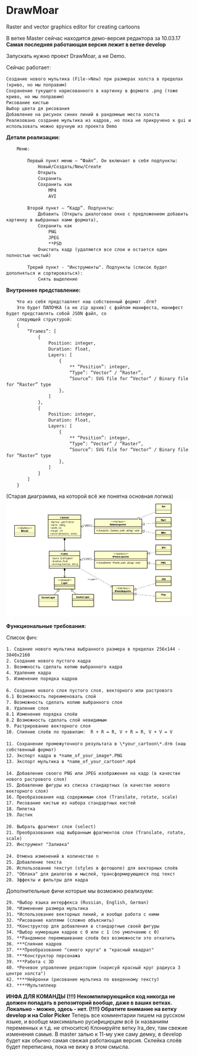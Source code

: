 # DrawMoar
Raster and vector graphics editor for creating cartoons

В ветке Master сейчас находится демо-версия редактора за 10.03.17
**Самая последняя работающая версия лежит в ветке develop**

Запускать нужно проект DrawMoar, а не Demo.


Сейчас работает:

	Создание нового мультика (File->New) при размерах холста в пределах (криво, но мы поправим)
	Сохранение тукущего нарисованного в картинку в формате .png (тоже криво, но мы поправим)
	Рисование кистью
	Выбор цвета дя рисования
	Добавление на рисунок синих линий в рандомные места холста
	Реализовано создание мультика из кадров, но пока не прикручено к gui и использовать можно вручную из проекта Demo
	

**Детали реализации:**
    
        Меню:
        
            Первый пункт меню – “Файл”. Он включает в себя подпункты:
                Новый/Создать/New/Create
                Открыть
                Сохранить
                Сохранить как
                    MP4
                    AVI
                    
            Второй пункт – “Кадр”. Подпункты:
                Добавить (Открыть диалоговое окно с предложением добавить картинку в выбранных нами формата),
                Сохранить как
                    PNG
                    JPEG
                    **PSD
				Очистить кадр (удаляются все слои и остается один полностью чистый)
				
			Трерий пункт - "Инструменты". Подпункты (список будет дополняться и сортироваться):
				Снять выделение

  		
  
**Внутреннее представление:**
  
        Что из себя представляет наш собственный формат .drm?
        Это будет ПАПОЧКА (а не zip архив) с файлом манифеста, манифест будет представлять собой JSON файл, со 
		следующей структурой:
        {
	        “Frames”: [
		        {
			        Position: integer,
			        Duration: float,
			        Layers: [
				        {
					        ** “Position”: integer,
					        “Type”: “Vector” / ”Raster”,
					        “Source”: SVG file for “Vector” / Binary file for “Raster” type
				        },
			        ]
		        },
		        {
			        Position: integer,
			        Duration: float,
			        Layers: [
				        {
					        ** “Position”: integer,
					        “Type”: “Vector” / ”Raster”,
					        “Source”: SVG file for “Vector” / Binary file for “Raster” type
				        },
			        ]
		        }
	        ]
        }


(Старая диаграмма, на которой всё же понятна основная логика)
![UML](https://github.com/Anonymoar/DrawMoar/blob/master/UML%20Class%20Diagram.jpg)  
    

**Функциональные требования:**


Список фич:
  
    1. Содание нового мультика выбранного размера в пределах 256х144 - 3840х2160
    2. Создание нового пустого кадра
    3. Возмжность сделать копию выбранного кадра
    4. Удаление кадра
    5. Изменение порядка кадров
  
    6. Создание нового слоя пустого слоя, векторного или растрового
    6.1 Возможность переименовать слой
    7. Возможность сделать копию выбранного слоя
    8. Удаление слоя
    8.1 Изменение порядка слоёв
    8.2 Возможность сделать слой невидимым
    9. Растрирование векторного слоя
    10. Слияние слоёв по правилам:  R + R = R, V + R = R, V + V = V
  
    11. Сохранение промежуточного результата в \*your_cartoon\*.drm (наш собственный формат)
    12. Экспорт кадра в *name_of_your_image*.PNG
    13. Экспорт мультика в *name_of_your_cartoon*.mp4
  
    14. Добавление своего PNG или JPEG изображения на кадр (в качестве нового растрового слоя)
    15. Добавление фигуры из списка стандартных (в качестве нового векторного слоя)
    16. Преобразования над содержимым слоя (Translate, rotate, scale)
    17. Рисование кистью из набора стандартных кистей
    18. Пипетка
    19. Ластик
  
    20. Выбрать фрагмент слоя (select)
    21. Преобразования над выбранным фрагментов слоя (Translate, rotate, scale)
    23. Инструмент "Заливка"
  
    24. Отмена изменений в количестве n
    25. Добавление текста
    26. Использование текступ (styles в фотошопе) для векторных слоёв
    27. "Облака" для диалогов и мыслей, трансформирующиеся под текст
    28. Эффекты и фильтры для кадра
  
Дополнительные фичи которые мы возможно реализуем:

    29. *Выбор языка интерфекса (Russian, English, German)
    30. *Изменение размера мультика
    31. *Использование векторных линий, и вообще работа с ними
    32. *Рисование каплями (сложно объяснить)
    33. *Конструктор для добавления в стандартные своей фигуры
    34. *Выбор нумерации кадров с 0 или с 1 (по умолчанию с 0)
    35. **Рандомное перемешивание слоёв без возможности это откатить
    36. ***Слияние кадров
    37. ***Преобразование "синего круга" в "красный квадрат"
    38. ***Конструктор персонажа
    39. ***Работа с 3D
    40. *Речевое управление редактором (нарисуй красный круг радиуса 3  центре холста")
    42. ****Нейронки (рисование мультика по введенному тексту)
    43. ****Мультиплеер


**ИНФА ДЛЯ КОМАНДЫ (!!!)
Некомпилирующийся код никогда не должен попадать в репозиторий вообще, даже в ваших ветках. Локально - можно, здесь - нет.
(!!!!) Обратите внимание на ветку develop и на Color Picker**
Теперь все комментарии пишем на русском языке, и вообще максимально русифицирцем всё (к названиям переменных и т.д. не относится)
Клонируйте ветку Ira_dev, там свежие изменения самые. В master залью к 11-му уже саму демку, в develop будет как обычно самая свежая
работающая версия.
Склейка слоёв будет переписана, пока не вижу в этом смысла.

